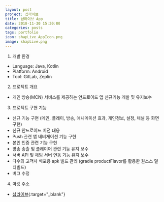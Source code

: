 ```yaml
---
layout: post
project: 샵라이브
title: 샵라이브 App
date: 2018-11-30 15:30:00 
categories: posts 
tags: portfolio
icon: shapLive_AppIcon.png
image: shapLive.png
---
```


1) 개발 환경  
 - Language: Java, Kotlin
 - Platform: Android  
 - Tool: GitLab, Zeplin

2) 프로젝트 개요  
 - 개인 방송(MCN) 서비스를 제공하는 안드로이드 앱 신규기능 개발 및 유지보수  

3) 프로젝트 구현 기능  
 - 신규 기능 구현 (메인, 플레이, 방송, 애니메이션 효과, 개인정보, 설정, 채널 등 화면 구현)  
 - 신규 안드로이드 버전 대응
 - Push 관련 앱 네비게이션 기능 구현  
 - 본인 인증 관련 기능 구현
 - 방송 송출 및 플레이어 관련 기능 유지 보수  
 - 서버 API 및 채팅 서버 연동 기능 유지 보수  
 - 다수의 고객사 배포용 apk 빌드 관리 (gradle productFlavor를 활용한 원소스 멀티빌드)  
 - 버그 수정  
  
4) 마켓 주소  
 - [샵라이브](https://play.google.com/store/apps/details?id=com.tnglem.shaplive.android){:target="_blank"}  
 
